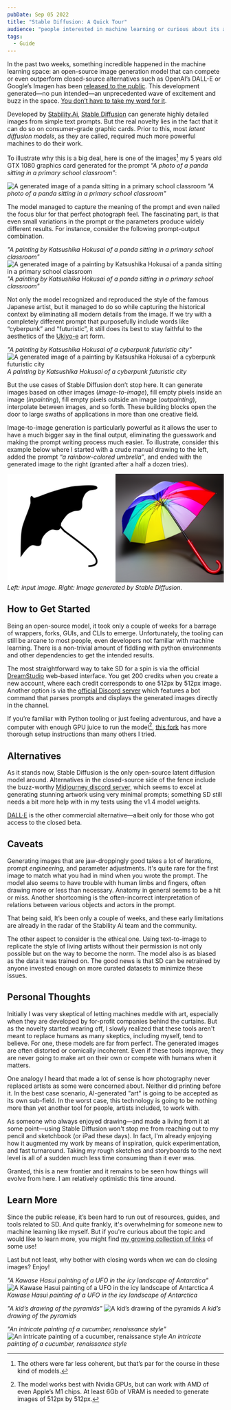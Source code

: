 ```yaml
---
pubDate: Sep 05 2022
title: "Stable Diffusion: A Quick Tour"
audience: "people interested in machine learning or curious about its applications"
tags:
  - Guide
---
```


In the past two weeks, something incredible happened in the machine learning
space: an open-source image generation model that can compete or even outperform
closed-source alternatives such as OpenAI’s DALL-E or Google’s Imagen has been
[released to the public](https://stability.ai/blog/stable-diffusion-public-release). This
development generated—no pun intended—an unprecedented wave of excitement and
buzz in the space. [You don’t have to take my word for it](https://thealgorithmicbridge.substack.com/p/stable-diffusion-is-the-most-important).

Developed by [Stability.Ai](https://stability.ai), [Stable Diffusion](https://stability.ai/blog/stable-diffusion-announcement) can generate
highly detailed images from simple text prompts. But the real novelty lies in
the fact that it can do so on consumer-grade graphic cards. Prior to this, most
_latent diffusion models_, as they are called, required much more powerful
machines to do their work.

To illustrate why this is a big deal, here is one of the images[^1] my 5 years
old GTX 1080 graphics card generated for the prompt _“A photo of a panda sitting
in a primary school classroom”_:

![A generated image of a panda sitting in a primary school
classroom](./3313248937.png) _"A photo of a panda sitting in a primary school
classroom"_

The model managed to capture the meaning of the prompt and even nailed the focus
blur for that perfect photograph feel. The fascinating part, is that even small
variations in the prompt or the parameters produce widely different results. For
instance, consider the following prompt-output combination.

_"A painting by Katsushika Hokusai of a panda sitting in a primary school
classroom"_ ![A generated image of a painting by Katsushika Hokusai of a panda
sitting in a primary school classroom](./3345077563.png) _"A painting by
Katsushika Hokusai of a panda sitting in a primary school classroom"_

Not only the model recognized and reproduced the style of the famous Japanese
artist, but it managed to do so while capturing the historical context by
eliminating all modern details from the image. If we try with a completely
different prompt that purposefully include words like “cyberpunk” and
“futuristic”, it still does its best to stay faithful to the aesthetics of the
[Ukiyo-e](https://en.wikipedia.org/wiki/Ukiyo-e) art form.

_"A painting by Katsushika Hokusai of a cyberpunk futuristic city"_ ![A
generated image of a painting by Katsushika Hokusai of a cyberpunk futuristic
city](./3183093862.png) _A painting by Katsushika Hokusai of a cyberpunk
futuristic city_

But the use cases of Stable Diffusion don’t stop here. It can generate images
based on other images (_image-to-image_), fill empty pixels inside an image
(_inpainting_), fill empty pixels outside an image (_outpainting_), interpolate
between images, and so forth. These building blocks open the door to large
swaths of applications in more than one creative field.

Image-to-image generation is particularly powerful as it allows the user to have
a much bigger say in the final output, eliminating the guesswork and making the
prompt writing process much easier. To illustrate, consider this example below
where I started with a crude manual drawing to the left, added the prompt _“a
rainbow-colored umbrella”_, and ended with the generated image to the right
(granted after a half a dozen tries).

![Umbrellas](./umbrellas.png) _Left: input image. Right: Image generated by
Stable Diffusion._

## How to Get Started

Being an open-source model, it took only a couple of weeks for a barrage of
wrappers, forks, GUIs, and CLIs to emerge. Unfortunately, the tooling can still
be arcane to most people, even developers not familiar with machine learning.
There is a non-trivial amount of fiddling with python environments and other
dependencies to get the intended results.

The most straightforward way to take SD for a spin is via the official
[DreamStudio](https://beta.dreamstudio.ai/dream) web-based interface. You get
200 credits when you create a new account, where each credit corresponds to one
512px by 512px image. Another option is via the [official Discord
server](https://discord.gg/stablediffusion) which features a bot command that
parses prompts and displays the generated images directly in the channel.

If you’re familiar with Python tooling or just feeling adventurous, and have a
computer with enough GPU juice to run the model[^2], [this
fork](https://github.com/lstein/stable-diffusion) has more thorough setup
instructions than many others I tried.

## Alternatives

As it stands now, Stable Diffusion is the only open-source latent diffusion
model around. Alternatives in the closed-source side of the fence include the
buzz-worthy [Midjourney discord server](https://discord.me/yp2funhwwf), which
seems to excel at generating stunning artwork using very minimal prompts;
something SD still needs a bit more help with in my tests using the v1.4 model
weights.

[DALL·E](https://openai.com/blog/dall-e-now-available-in-beta/) is the other
commercial alternative—albeit only for those who got access to the closed beta.

## Caveats

Generating images that are jaw-droppingly good takes a lot of iterations, prompt
_engineering_, and parameter adjustments. It's quite rare for the first image to
match what you had in mind when you wrote the prompt. The model also seems to
have trouble with human limbs and fingers, often drawing more or less than
necessary. Anatomy in general seems to be a hit or miss. Another shortcoming is
the often-incorrect interpretation of relations between various objects and
actors in the prompt.

That being said, It’s been only a couple of weeks, and these early limitations
are already in the radar of the Stability Ai team and the community.

The other aspect to consider is the ethical one. Using text-to-image to
replicate the style of living artists without their permission is not only
possible but on the way to become the norm. The model also is as biased as the
data it was trained on. The good news is that SD can be retrained by anyone
invested enough on more curated datasets to minimize these issues.

## Personal Thoughts

Initially I was very skeptical of letting machines meddle with art, especially
when they are developed by for-profit companies behind the curtains. But as the
novelty started wearing off, I slowly realized that these tools aren't meant to
replace humans as many skeptics, including myself, tend to believe. For one,
these models are far from perfect. The generated images are often distorted or
comically incoherent. Even if these tools improve, they are never going to make
art on their own or compete with humans when it matters.

One analogy I heard that made a lot of sense is how photography never replaced
artists as some were concerned about. Neither did printing before it. In the
best case scenario, AI-generated "art" is going to be accepted as its own
sub-field. In the worst case, this technology is going to be nothing more than
yet another tool for people, artists included, to work with.

As someone who always enjoyed drawing—and made a living from it at some
point—using Stable Diffusion won't stop me from reaching out to my pencil and
sketchbook (or iPad these days). In fact, I'm already enjoying how it augmented
my work by means of inspiration, quick experimentation, and fast turnaround.
Taking my rough sketches and storyboards to the next level is all of a sudden
much less time consuming than it ever was.

Granted, this is a new frontier and it remains to be seen how things will evolve
from here. I am relatively optimistic this time around.

## Learn More

Since the public release, it’s been hard to run out of resources, guides, and
tools related to SD. And quite frankly, it's overwhelming for someone new to
machine learning like myself. But if you're curious about the topic and would
like to learn more, you might find [my growing collection of
links](/collections/stable-diffusion) of some use!

Last but not least, why bother with closing words when we can do closing images?
Enjoy!

_"A Kawase Hasui painting of a UFO in the icy landscape of Antarctica"_ ![A
Kawase Hasui painting of a UFO in the icy landscape of
Antarctica](./2870482490.png) _A Kawase Hasui painting of a UFO in the icy
landscape of Antarctica_

_"A kid’s drawing of the pyramids"_ ![A kid’s drawing of the
pyramids](./2613985449.png) _A kid’s drawing of the pyramids_

_"An intricate painting of a cucumber, renaissance style"_ ![An intricate
painting of a cucumber, renaissance style](./4716763.png) _An intricate painting
of a cucumber, renaissance style_

[^1]: The others were far less coherent, but that’s par for the course in these
    kind of models.
[^2]: The model works best with Nvidia GPUs, but can work with AMD of even
    Apple’s M1 chips. At least 6Gb of VRAM is needed to generate images of 512px
    by 512px.
